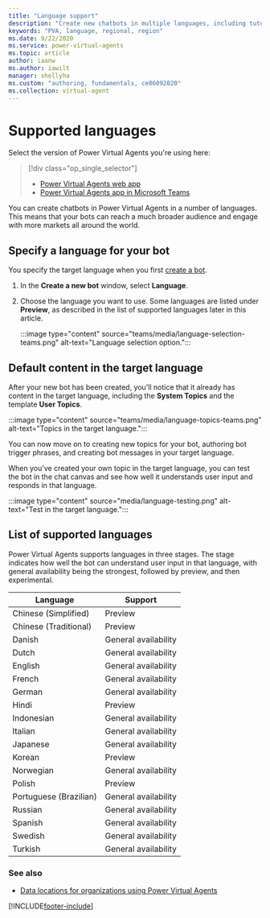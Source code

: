 ```yaml
---
title: "Language support"
description: "Create new chatbots in multiple languages, including tutorial and system topics."
keywords: "PVA, language, regional, region"
ms.date: 9/22/2020
ms.service: power-virtual-agents
ms.topic: article
author: iaanw
ms.author: iawilt
manager: shellyha
ms.custom: "authoring, fundamentals, ce06092020"
ms.collection: virtual-agent
---
```



# Supported languages

Select the version of Power Virtual Agents you're using here:

> [!div class="op_single_selector"]
>
> - [Power Virtual Agents web app](authoring-language-support.md)
> - [Power Virtual Agents app in Microsoft Teams](teams/authoring-language-support-teams.md)

You can create chatbots in Power Virtual Agents in a number of languages. This means that your bots can reach a much broader audience and engage with more markets all around the world.

## Specify a language for your bot

You specify the target language when you first [create a bot](authoring-first-bot.md).

1. In the **Create a new bot** window, select **Language**.

1. Choose the language you want to use. Some languages are listed under **Preview**, as described in the list of supported languages later in this article.

    :::image type="content" source="teams/media/language-selection-teams.png" alt-text="Language selection option.":::

## Default content in the target language

After your new bot has been created, you'll notice that it already has content in the target language, including the **System Topics** and the template **User Topics**.

:::image type="content" source="teams/media/language-topics-teams.png" alt-text="Topics in the target language.":::

You can now move on to creating new topics for your bot, authoring bot trigger phrases, and creating bot messages in your target language.

When you've created your own topic in the target language, you can test the bot in the chat canvas and see how well it understands user input and responds in that language.

:::image type="content" source="media/language-testing.png" alt-text="Test in the target language.":::

## List of supported languages

Power Virtual Agents supports languages in three stages. The stage indicates how well the bot can understand user input in that language, with general availability being the strongest, followed by preview, and then experimental.

| Language               | Support              |
| ---------------------- | -------------------- |
| Chinese (Simplified)   | Preview              |
| Chinese (Traditional)  | Preview              |
| Danish                 | General availability |
| Dutch                  | General availability |
| English                | General availability |
| French                 | General availability |
| German                 | General availability |
| Hindi                  | Preview              |
| Indonesian             | General availability |
| Italian                | General availability |
| Japanese               | General availability |
| Korean                 | Preview              |
| Norwegian              | General availability |
| Polish                 | Preview              |
| Portuguese (Brazilian) | General availability |
| Russian                | General availability |
| Spanish                | General availability |
| Swedish                | General availability |
| Turkish                | General availability |

### See also

- [Data locations for organizations using Power Virtual Agents](data-location.md)

[!INCLUDE[footer-include](includes/footer-banner.md)]
